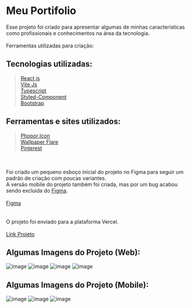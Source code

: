 # Meu Portifolio
Esse projeto foi criado para apresentar algumas de minhas caracteristicas como profissionais e conhecimentos na área da tecnologia.<br/>
<br/>
Ferramentas utilizadas para criação:<br/>

## Tecnologias utilizadas:<br/>
><a href="https://pt-br.reactjs.org/">React js</a><br/>
><a href="https://vitejs.dev/">Vite Js</a><br/>
><a href="https://www.typescriptlang.org/">Typescript</a><br/>
><a href="https://styled-components.com/">Styled-Component</a><br/>
><a href="https://getbootstrap.com/">Bootstrap</a><br/>

## Ferramentas e sites utilizados:<br/>
><a href="https://phosphoricons.com/">Phopor Icon</a><br/>
><a href="https://www.wallpaperflare.com/">Wallpaper Flare</a><br/>
><a href="https://br.pinterest.com/">Pinterest</a><br/>

<br/>
<br/>
Foi criado um pequeno esboço inicial do projeto no Figma para seguir um padrão de criação com poucas variantes.<br/>
A versão mobile do projeto também foi criada, mas por um bug acabou sendo excluida do <a href="https://www.figma.com/" target="_blank" >Figma</a>.<br/>
<br/>
<a href="https://www.figma.com/community/file/1134637571456376160" target="_blank">Figma</a>
<br/>
<br/>
<br/>
O projeto foi enviado para a plataforma Vercel. <br/>
<br/>
<a href="https://portifolio-project.vercel.app/">Link Projeto</a>

## Algumas Imagens do Projeto (Web):<br/>
![image](https://user-images.githubusercontent.com/62970346/181658396-b6ee1d9f-ef89-4ff0-8028-3dd400ebccce.png)
![image](https://user-images.githubusercontent.com/62970346/181658425-209c0218-a7ba-437c-b89c-2ad77966a1b9.png)
![image](https://user-images.githubusercontent.com/62970346/181658480-3324b94d-0a7b-43f0-a0c6-13aebffcf914.png)
![image](https://user-images.githubusercontent.com/62970346/181658514-6dae93d7-5029-430c-a032-dc506d5d29e1.png)

## Algumas Imagens do Projeto (Mobile):<br/>
![image](https://user-images.githubusercontent.com/62970346/181658728-a8ad5d56-e014-40ae-82e5-1c02ce372f1d.png)
![image](https://user-images.githubusercontent.com/62970346/181658702-4181e4f4-c139-4aab-bbba-dc6aae3814b4.png)
![image](https://user-images.githubusercontent.com/62970346/181658760-dc50539d-63fe-47f8-b97c-4d3cba68613e.png)

